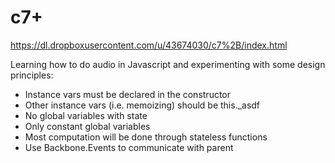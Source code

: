 c7+
===

https://dl.dropboxusercontent.com/u/43674030/c7%2B/index.html

Learning how to do audio in Javascript and experimenting with some design principles:
 - Instance vars must be declared in the constructor
 - Other instance vars (i.e. memoizing) should be this._asdf
 - No global variables with state
 - Only constant global variables
 - Most computation will be done through stateless functions
 - Use Backbone.Events to communicate with parent
